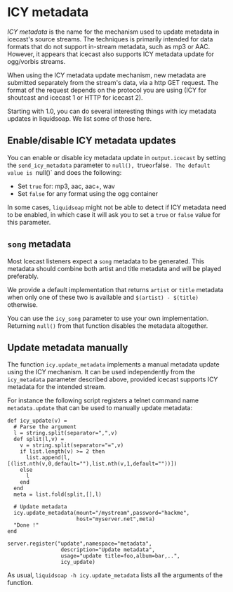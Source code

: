 # ICY metadata

_ICY metadata_ is the name for the mechanism used to update
metadata in icecast's source streams.
The techniques is primarily intended for data formats that do not support in-stream
metadata, such as mp3 or AAC. However, it appears that icecast also supports
ICY metadata update for ogg/vorbis streams.

When using the ICY metadata update mechanism, new metadata are submitted separately from
the stream's data, via a http GET request. The format of the request depends on the
protocol you are using (ICY for shoutcast and icecast 1 or HTTP for icecast 2).

Starting with 1.0, you can do several interesting things with icy metadata updates
in liquidsoap. We list some of those here.

## Enable/disable ICY metadata updates

You can enable or disable icy metadata update in `output.icecast`
by setting the `send_icy_metadata` parameter to `null(), `true`or`false`. The default value is `null()` and does the following:

- Set `true` for: mp3, aac, aac+, wav
- Set `false` for any format using the ogg container

In some cases, `liquidsoap` might not be able to detect if
ICY metadata need to be enabled, in which case it will ask you
to set a `true` or `false` value for this parameter.

## `song` metadata

Most Icecast listeners expect a `song` metadata to be generated. This metadata
should combine both artist and title metadata and will be played preferably.

We provide a default implementation that returns `artist` or `title` metadata
when only one of these two is available and `$(artist) - $(title)` otherwise.

You can use the `icy_song` parameter to use your own implementation. Returning
`null()` from that function disables the metadata altogether.

## Update metadata manually

The function `icy.update_metadata` implements a manual metadata update
using the ICY mechanism. It can be used independently from the `icy_metadata`
parameter described above, provided icecast supports ICY metadata for the intended stream.

For instance the following script registers a telnet command name `metadata.update`
that can be used to manually update metadata:

```liquidsoap
def icy_update(v) =
  # Parse the argument
  l = string.split(separator=",",v)
  def split(l,v) =
    v = string.split(separator="=",v)
    if list.length(v) >= 2 then
      list.append(l,[(list.nth(v,0,default=""),list.nth(v,1,default=""))])
    else
      l
    end
  end
  meta = list.fold(split,[],l)

  # Update metadata
  icy.update_metadata(mount="/mystream",password="hackme",
                      host="myserver.net",meta)
  "Done !"
end

server.register("update",namespace="metadata",
                 description="Update metadata",
                 usage="update title=foo,album=bar,..",
                 icy_update)
```

As usual, `liquidsoap -h icy.update_metadata` lists all the arguments
of the function.
